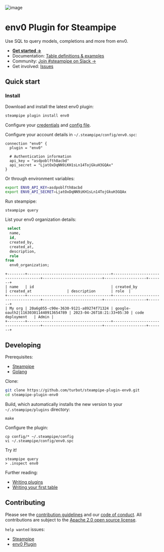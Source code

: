 ![image](https://hub.steampipe.io/images/plugins/turbot/env0-social-graphic.png)

# env0 Plugin for Steampipe

Use SQL to query models, completions and more from env0.

- **[Get started →](https://hub.steampipe.io/plugins/turbot/env0)**
- Documentation: [Table definitions & examples](https://hub.steampipe.io/plugins/turbot/env0/tables)
- Community: [Join #steampipe on Slack →](https://turbot.com/community/join)
- Get involved: [Issues](https://github.com/turbot/steampipe-plugin-env0/issues)

## Quick start

### Install

Download and install the latest env0 plugin:

```bash
steampipe plugin install env0
```

Configure your [credentials](https://hub.steampipe.io/plugins/turbot/env0#credentials) and [config file](https://hub.steampipe.io/plugins/turbot/env0#configuration).

Configure your account details in `~/.steampipe/config/env0.spc`:

```hcl
connection "env0" {
  plugin = "env0"

  # Authentication information
  api_key = "asdpoblfth8acbd" 
  api_secret = "LjatOxDqNN9iKH1sLn14TojGkuH3GQAx"
}
```

Or through environment variables:

```sh
export ENV0_API_KEY=asdpoblfth8acbd
export ENV0_API_SECRET=LjatOxDqNN9iKH1sLn14TojGkuH3GQAx
```

Run steampipe:

```shell
steampipe query
```

List your env0 organization details:

```sql
 select
  name,
  id,
  created_by,
  created_at,
  description,
  role
from
  env0_organization;
```

```
+--------+--------------------------------------+-------------------------------------+---------------------------+-------------------+-------+
| name   | id                                   | created_by                          | created_at                | description       | role  |
+--------+--------------------------------------+-------------------------------------+---------------------------+-------------------+-------+
| My org | 20a6g055-c90e-3630-9121-a89274f71324 | google-oauth2|116303011440913654789 | 2023-04-26T18:21:33+05:30 | code deployment   | Admin |
+--------+--------------------------------------+-------------------------------------+---------------------------+-------------------+-------+
```

## Developing

Prerequisites:

- [Steampipe](https://steampipe.io/downloads)
- [Golang](https://golang.org/doc/install)

Clone:

```sh
git clone https://github.com/turbot/steampipe-plugin-env0.git
cd steampipe-plugin-env0
```

Build, which automatically installs the new version to your `~/.steampipe/plugins` directory:

```
make
```

Configure the plugin:

```
cp config/* ~/.steampipe/config
vi ~/.steampipe/config/env0.spc
```

Try it!

```
steampipe query
> .inspect env0
```

Further reading:

- [Writing plugins](https://steampipe.io/docs/develop/writing-plugins)
- [Writing your first table](https://steampipe.io/docs/develop/writing-your-first-table)

## Contributing

Please see the [contribution guidelines](https://github.com/turbot/steampipe/blob/main/CONTRIBUTING.md) and our [code of conduct](https://github.com/turbot/steampipe/blob/main/CODE_OF_CONDUCT.md). All contributions are subject to the [Apache 2.0 open source license](https://github.com/turbot/steampipe-plugin-env0/blob/main/LICENSE).

`help wanted` issues:

- [Steampipe](https://github.com/turbot/steampipe/labels/help%20wanted)
- [env0 Plugin](https://github.com/turbot/steampipe-plugin-env0/labels/help%20wanted)
